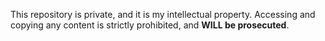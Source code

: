 This repository is private, and it is my intellectual property.
Accessing and copying any content is strictly prohibited, and **WILL be prosecuted**.
